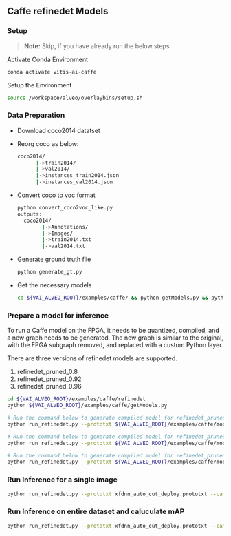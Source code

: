 ## Caffe refinedet Models

### Setup
> **Note:** Skip, If you have already run the below steps.

  Activate Conda Environment
  ```sh
  conda activate vitis-ai-caffe 
  ```

  Setup the Environment

  ```sh
  source /workspace/alveo/overlaybins/setup.sh
  ```

### Data Preparation

- Download coco2014 datatset 
- Reorg coco as below:
  ```sh
  coco2014/
        |->train2014/
        |->val2014/
        |->instances_train2014.json
        |->instances_val2014.json
  ```
- Convert coco to voc format
  ```sh
  python convert_coco2voc_like.py
  outputs:
    coco2014/
          |->Annotations/
          |->Images/
          |->train2014.txt
          |->val2014.txt
  ```
- Generate ground truth file
  ```sh
  python generate_gt.py
  ```

- Get the necessary models
  ```sh
  cd ${VAI_ALVEO_ROOT}/examples/caffe/ && python getModels.py && python replace_mluser.py --modelsdir models
  ```

### Prepare a model for inference

To run a Caffe model on the FPGA, it needs to be quantized, compiled, and a new graph needs to be generated. The new graph is similar to the original, with the FPGA subgraph removed, and replaced with a custom Python layer.

There are three versions of refinedet models are supported.
1. refinedet_pruned_0.8
2. refinedet_pruned_0.92
3. refinedet_pruned_0.96

```sh
cd ${VAI_ALVEO_ROOT}/examples/caffe/refinedet
python ${VAI_ALVEO_ROOT}/examples/caffe/getModels.py

# Run the command below to generate compiled model for refinedet_pruned_0.8 
python run_refinedet.py --prototxt ${VAI_ALVEO_ROOT}/examples/caffe/models/refinedet_pruned_0.8/trainval.prototxt --caffemodel ${VAI_ALVEO_ROOT}/examples/caffe/models/refinedet_pruned_0.8/trainval.caffemodel --prepare

# Run the command below to generate compiled model for refinedet_pruned_0.92 
python run_refinedet.py --prototxt ${VAI_ALVEO_ROOT}/examples/caffe/models/refinedet_pruned_0.92/trainval.prototxt --caffemodel ${VAI_ALVEO_ROOT}/examples/caffe/models/refinedet_pruned_0.92/trainval.caffemodel --prepare

# Run the command below to generate compiled model for refinedet_pruned_0.96
python run_refinedet.py --prototxt ${VAI_ALVEO_ROOT}/examples/caffe/models/refinedet_pruned_0.96/trainval.prototxt --caffemodel ${VAI_ALVEO_ROOT}/examples/caffe/models/refinedet_pruned_0.96/trainval.caffemodel --prepare
```

### Run Inference for a single image
```sh
python run_refinedet.py --prototxt xfdnn_auto_cut_deploy.prototxt --caffemodel quantize_results/deploy.caffemodel --labelmap_file labelmap.prototxt --image <img_path>
```

### Run Inference on entire dataset and caluculate mAP
```sh
python run_refinedet.py --prototxt xfdnn_auto_cut_deploy.prototxt --caffemodel quantize_results/deploy.caffemodel --labelmap_file labelmap.prototxt --test_image_root ./coco2014/Images/ --image_list_file ./coco2014/val2014.txt --gt_file gt_file.txt --validate
```
